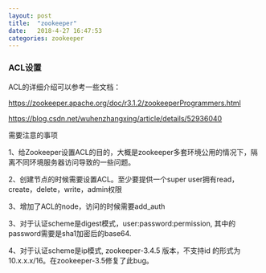 ```yaml
---
layout: post
title:  "zookeeper"
date:   2018-4-27 16:47:53
categories: zookeeper
---
```

### ACL设置

ACL的详细介绍可以参考一些文档：

https://zookeeper.apache.org/doc/r3.1.2/zookeeperProgrammers.html

https://blog.csdn.net/wuhenzhangxing/article/details/52936040

需要注意的事项

1、给Zookeeper设置ACL的目的，大概是zookeeper多套环境公用的情况下，隔离不同环境服务器访问导致的一些问题。

2、创建节点的时候需要设置ACL。至少要提供一个super user拥有read，create，delete，write，admin权限

3、增加了ACL的node，访问的时候需要add_auth

3、对于认证scheme是digest模式，user:password:permission, 其中的password需要是sha1加密后的base64.

4、对于认证scheme是ip模式, zookeeper-3.4.5 版本，不支持id 的形式为10.x.x.x/16。在zookeeper-3.5修复了此bug。

